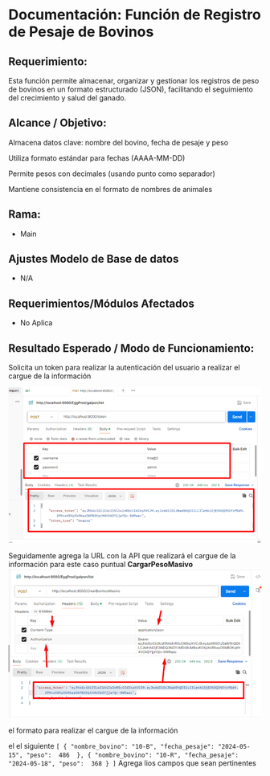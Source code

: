 

# Documentación: Función de Registro de Pesaje de Bovinos

## Requerimiento:

Esta función permite almacenar, organizar y gestionar los registros de peso de bovinos en un formato estructurado (JSON), facilitando el seguimiento del crecimiento y salud del ganado.
## Alcance / Objetivo:

Almacena datos clave: nombre del bovino, fecha de pesaje y peso

Utiliza formato estándar para fechas (AAAA-MM-DD)

Permite pesos con decimales (usando punto como separador)

Mantiene consistencia en el formato de nombres de animales


## Rama:

 - Main

## Ajustes Modelo de Base de datos

- N/A
## Requerimientos/Módulos Afectados

- No Aplica 

## Resultado Esperado / Modo de Funcionamiento:


Solicita un token para realizar la autenticación  del usuario a realizar el cargue de la información 

![img.png](img.png)

Seguidamente agrega la URL con la API que realizará el cargue de la información para este caso puntual 
**CargarPesoMasivo**
![img_1.png](img_1.png)


el formato para realizar el cargue de la información 

el el siguiente  ```[
  {
    "nombre_bovino": "10-B",
    "fecha_pesaje": "2024-05-15",
    "peso":  486 
  },
  {
    "nombre_bovino": "10-R",
    "fecha_pesaje": "2024-05-18",
    "peso":  368
  }
]``` Agrega lios campos que sean pertinentes 